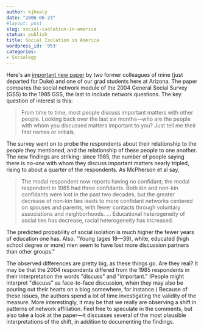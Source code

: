 ```yaml
---
author: kjhealy
date: "2006-06-23"
#layout: post
slug: social-isolation-in-america
status: publish
title: Social Isolation in America
wordpress_id: '953'
categories:
- Sociology
---
```


Here's an [important new paper](http://www.asanet.org/galleries/default-file/June06ASRFeature.pdf) by two former colleagues of mine (just departed for Duke) and one of our grad students here at Arizona. The paper compares the social network module of the 2004 General Social Survey (GSS) to the 1985 GSS, the last to include network questions. The key question of interest is this:

> From time to time, most people discuss important matters with other people. Looking back over the last six months—who are the people with whom you discussed matters important to you? Just tell me their first names or initials.

The survey went on to probe the respondents about their relationship to the people they mentioned, and the relationship of these people to one another. The new findings are striking: since 1985, the number of people saying there is *no-one* with whom they discuss important matters nearly tripled, rising to about a quarter of the respondents. As McPherson et al say,

> The modal respondent now reports having no confidant; the modal respondent in 1985 had three confidants. Both kin and non-kin confidants were lost in the past two decades, but the greater decrease of non-kin ties leads to more confidant networks centered on spouses and parents, with fewer contacts through voluntary associations and neighborhoods. ... Educational heterogeneity of social ties has decrease, racial heterogeneity has increased.

The predicted probability of social isolation is much higher the fewer years of education one has. Also. "Young (ages 18—39), white, educated (high school degree or more) men seem to have lost more discussion partners than other groups."

The observed differences are pretty big, as these things go. Are they real? It may be that the 2004 respondents differed from the 1985 respondents in their interpretation the words "discuss" and "important." (People might interpret "discuss" as face-to-face discussion, when they may also be pouring out their hearts on a blog somewhere, for instance.) Because of these issues, the authors spend a lot of time investigating the validity of the measure. More interestingly, it may be that we really are observing a shift in patterns of network affiliation. Feel free to speculate in the comments, but also take a look at the paper—it discusses several of the most plausible interpretations of the shift, in addition to documenting the findings.

